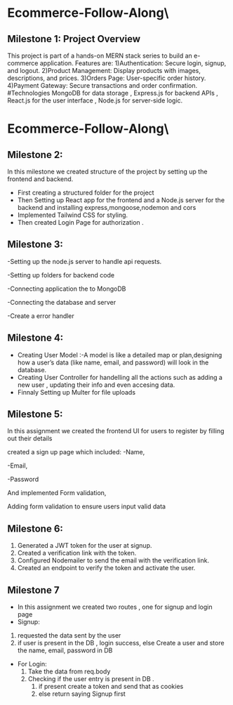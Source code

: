 # Ecommerce-Follow-Along\

## Milestone 1: Project Overview

This project is part of a hands-on MERN stack series to build an e-commerce application.
Features are:
1)Authentication: Secure login, signup, and logout.
2)Product Management: Display products with images, descriptions, and prices.
3)Orders Page: User-specific order history.
4)Payment Gateway: Secure transactions and order confirmation.
#Technologies
MongoDB for data storage , Express.js for backend APIs , React.js for the user interface , Node.js for server-side logic.

# Ecommerce-Follow-Along\

## Milestone 2: 
In this milestone we created structure of the project by  setting  up the frontend and backend.
- First creating a structured folder for the project
- Then Setting up  React app for the frontend and a Node.js server for the backend and installing express,mongoose,nodemon and cors
- Implemented  Tailwind CSS for styling.
- Then created Login Page for authorization .

## Milestone 3:
-Setting  up the node.js server to handle api requests.

-Setting up  folders for  backend code 

-Connecting  application  the to MongoDB

-Connecting  the database and server

-Create a error handler
## Milestone 4:
- Creating User Model :-A model is like a detailed map or plan,designing how a user’s data (like name, email, and password) will look in the database.
- Creating User Controller for handelling all the actions such as  adding a new user , updating their info and even accesing data.
- Finnaly Setting up Multer for file uploads 

## Milestone 5:
In this assignment we created the frontend UI for users to register by filling out their details

created a sign up page which included:
-Name,

-Email,

-Password

And implemented Form validation,

Adding form validation to ensure users input valid data

## Milestone 6:
1) Generated a JWT token for the user at signup.
2) Created a verification link with the token.
3) Configured Nodemailer to send the email with the verification link.
4) Created an endpoint to verify the token and activate the user.

## Milestone 7
 - In this assignment we created two routes , one for signup and login page
 -  Signup:
   1. requested  the data sent by the user
   2. if user is  present in the DB , login success, else  Create a user and store the name, email, password in DB
     
- For Login:
   1. Take the data from  req.body
   2. Checking if the user entry is present in DB .
      1. if present  create a token and send that as cookies 
      2. else return saying Signup first
   